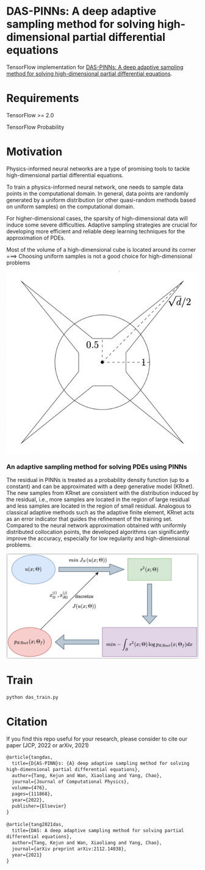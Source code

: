 # DAS-PINNs:  A deep adaptive sampling method for solving high-dimensional partial differential equations


TensorFlow implementation for 
[DAS-PINNs: A deep adaptive sampling method for solving high-dimensional partial differential equations](https://arxiv.org/abs/2112.14038).


# Requirements

TensorFlow >= 2.0

TensorFlow Probability



# Motivation

Physics-informed neural networks are a type of promising tools to tackle high-dimensional partial differential equations.

To train a physics-informed neural network, one needs to sample data points in the computational domain. 
In general, data points are randomly generated by a uniform distribution (or other quasi-random methods based on uniform samples) on the computational domain. 

For higher-dimensional cases, the sparsity of high-dimensional data will induce some severe difficulties. 
Adaptive sampling strategies are crucial for developing more efficient and reliable deep learning techniques for the approximation of PDEs.

Most of the volume of a high-dimensional cube is located around its corner  ===>   Choosing uniform samples is not a good choice for high-dimensional problems

<img align="middle" src="./assets/hypercube.png" alt="uni_ngood" />



### An adaptive sampling method for solving PDEs using PINNs

The residual in PINNs is treated as a probability density function (up to a constant) and can be approximated with a deep generative model (KRnet). The new samples from KRnet are consistent with the distribution induced by the residual, i.e., more samples are located in the region of large residual and less samples are located in the region of small residual. Analogous to classical adaptive methods such as the adaptive finite element, KRnet acts as an error indicator that guides the refinement of the training set. Compared to the neural network approximation obtained with uniformly distributed collocation points, the developed algorithms can significantly improve the accuracy, especially for low regularity and high-dimensional problems. 

<img align="middle" src="./assets/framework.png" alt="das" />



# Train
```bash
python das_train.py
```



# Citation
If you find this repo useful for your research, please consider to cite our paper (JCP, 2022 or arXiv, 2021)
```
@article{tangdas,
  title={D{AS-PINN}s: {A} deep adaptive sampling method for solving high-dimensional partial differential equations},
  author={Tang, Kejun and Wan, Xiaoliang and Yang, Chao},
  journal={Journal of Computational Physics},
  volume={476},
  pages={111868},
  year={2022},
  publisher={Elsevier}
}

@article{tang2021das,
  title={DAS: A deep adaptive sampling method for solving partial differential equations},
  author={Tang, Kejun and Wan, Xiaoliang and Yang, Chao},
  journal={arXiv preprint arXiv:2112.14038},
  year={2021}
}
```















